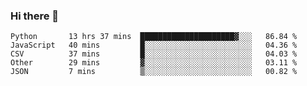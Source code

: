 ### Hi there 👋

<!--START_SECTION:waka-->
```text
Python       13 hrs 37 mins  █████████████████████▓░░░   86.84 % 
JavaScript   40 mins         █░░░░░░░░░░░░░░░░░░░░░░░░   04.36 % 
CSV          37 mins         █░░░░░░░░░░░░░░░░░░░░░░░░   04.03 % 
Other        29 mins         ▓░░░░░░░░░░░░░░░░░░░░░░░░   03.11 % 
JSON         7 mins          ▒░░░░░░░░░░░░░░░░░░░░░░░░   00.82 % 
```
<!--END_SECTION:waka-->

<!--
**Abingcbc/Abingcbc** is a ✨ _special_ ✨ repository because its `README.md` (this file) appears on your GitHub profile.

Here are some ideas to get you started:

- 🔭 I’m currently working on ...
- 🌱 I’m currently learning ...
- 👯 I’m looking to collaborate on ...
- 🤔 I’m looking for help with ...
- 💬 Ask me about ...
- 📫 How to reach me: ...
- 😄 Pronouns: ...
- ⚡ Fun fact: ...

![Top Langs](https://github-readme-stats.vercel.app/api/top-langs/?username=abingcbc&count_private=true)
![Abing's github stats](https://github-readme-stats.vercel.app/api?username=abingcbc&count_private=true&show_icons=true&theme=dark)

-->


